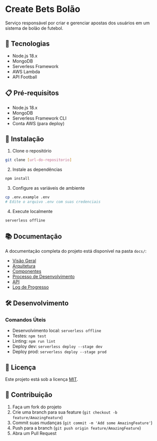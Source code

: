# Create Bets Bolão

Serviço responsável por criar e gerenciar apostas dos usuários em um sistema de bolão de futebol.

## 🚀 Tecnologias

- Node.js 18.x
- MongoDB
- Serverless Framework
- AWS Lambda
- API Football

## 📋 Pré-requisitos

- Node.js 18.x
- MongoDB
- Serverless Framework CLI
- Conta AWS (para deploy)

## 🔧 Instalação

1. Clone o repositório
```bash
git clone [url-do-repositorio]
```

2. Instale as dependências
```bash
npm install
```

3. Configure as variáveis de ambiente
```bash
cp .env.example .env
# Edite o arquivo .env com suas credenciais
```

4. Execute localmente
```bash
serverless offline
```

## 📚 Documentação

A documentação completa do projeto está disponível na pasta `docs/`:

- [Visão Geral](docs/00-project-overview.md)
- [Arquitetura](docs/01-architecture.md)
- [Componentes](docs/02-components.md)
- [Processo de Desenvolvimento](docs/03-development-process.md)
- [API](docs/04-api-documentation.md)
- [Log de Progresso](docs/05-progress-log.md)

## 🛠️ Desenvolvimento

### Comandos Úteis

- Desenvolvimento local: `serverless offline`
- Testes: `npm test`
- Linting: `npm run lint`
- Deploy dev: `serverless deploy --stage dev`
- Deploy prod: `serverless deploy --stage prod`

## 📝 Licença

Este projeto está sob a licença [MIT](LICENSE).

## 🤝 Contribuição

1. Faça um fork do projeto
2. Crie uma branch para sua feature (`git checkout -b feature/AmazingFeature`)
3. Commit suas mudanças (`git commit -m 'Add some AmazingFeature'`)
4. Push para a branch (`git push origin feature/AmazingFeature`)
5. Abra um Pull Request
